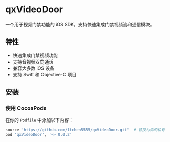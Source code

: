 # qxVideoDoor

一个用于视频门禁功能的 iOS SDK，支持快速集成门禁视频流和通信模块。

## 特性

- 快速集成门禁视频功能
- 支持音视频双向通话
- 兼容大多数 iOS 设备
- 支持 Swift 和 Objective-C 项目

## 安装

### 使用 CocoaPods

在你的 `Podfile` 中添加以下内容：

```ruby
source 'https://github.com/ltchen5555/qxVideoDoor.git'  # 替换为你的私有 pod 仓库地址
pod 'qxVideoDoor', '~> 0.0.2'
